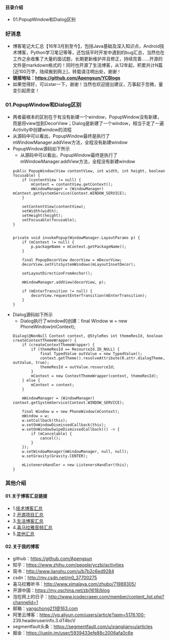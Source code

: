 #### 目录介绍
- 01.PopupWindow和Dialog区别


### 好消息
- 博客笔记大汇总【16年3月到至今】，包括Java基础及深入知识点，Android技术博客，Python学习笔记等等，还包括平时开发中遇到的bug汇总，当然也在工作之余收集了大量的面试题，长期更新维护并且修正，持续完善……开源的文件是markdown格式的！同时也开源了生活博客，从12年起，积累共计N篇[近100万字，陆续搬到网上]，转载请注明出处，谢谢！
- **链接地址：https://github.com/Apengsun/YCBlogs**
- 如果觉得好，可以star一下，谢谢！当然也欢迎提出建议，万事起于忽微，量变引起质变！





### 01.PopupWindow和Dialog区别
- 两者最根本的区别在于有没有新建一个window，PopupWindow没有新建，而是将view加到DecorView；Dialog是新建了一个window，相当于走了一遍Activity中创建window的流程
- 从源码中可以看出，PopupWindow最终是执行了mWindowManager.addView方法，全程没有新建window
- PopupWindow源码如下所示
    - 从源码中可以看出，PopupWindow最终是执行了mWindowManager.addView方法，全程没有新建window
    ```
    public PopupWindow(View contentView, int width, int height, boolean focusable) {
        if (contentView != null) {
            mContext = contentView.getContext();
            mWindowManager = (WindowManager) mContext.getSystemService(Context.WINDOW_SERVICE);
        }

        setContentView(contentView);
        setWidth(width);
        setHeight(height);
        setFocusable(focusable);
    }
    
    
    private void invokePopup(WindowManager.LayoutParams p) {
        if (mContext != null) {
            p.packageName = mContext.getPackageName();
        }

        final PopupDecorView decorView = mDecorView;
        decorView.setFitsSystemWindows(mLayoutInsetDecor);

        setLayoutDirectionFromAnchor();

        mWindowManager.addView(decorView, p);

        if (mEnterTransition != null) {
            decorView.requestEnterTransition(mEnterTransition);
        }
    }
    ```
- Dialog源码如下所示
    - Dialog执行了window的创建：final Window w = new PhoneWindow(mContext);
    ```
    Dialog(@NonNull Context context, @StyleRes int themeResId, boolean createContextThemeWrapper) {
        if (createContextThemeWrapper) {
            if (themeResId == ResourceId.ID_NULL) {
                final TypedValue outValue = new TypedValue();
                context.getTheme().resolveAttribute(R.attr.dialogTheme, outValue, true);
                themeResId = outValue.resourceId;
            }
            mContext = new ContextThemeWrapper(context, themeResId);
        } else {
            mContext = context;
        }
    
        mWindowManager = (WindowManager) context.getSystemService(Context.WINDOW_SERVICE);
    
        final Window w = new PhoneWindow(mContext);
        mWindow = w;
        w.setCallback(this);
        w.setOnWindowDismissedCallback(this);
        w.setOnWindowSwipeDismissedCallback(() -> {
            if (mCancelable) {
                cancel();
            }
        });
        w.setWindowManager(mWindowManager, null, null);
        w.setGravity(Gravity.CENTER);
    
        mListenersHandler = new ListenersHandler(this);
    }
    ```



### 其他介绍
#### 01.关于博客汇总链接
- 1.[技术博客汇总](https://www.jianshu.com/p/614cb839182c)
- 2.[开源项目汇总](https://blog.csdn.net/m0_37700275/article/details/80863574)
- 3.[生活博客汇总](https://blog.csdn.net/m0_37700275/article/details/79832978)
- 4.[喜马拉雅音频汇总](https://www.jianshu.com/p/f665de16d1eb)
- 5.[其他汇总](https://www.jianshu.com/p/53017c3fc75d)



#### 02.关于我的博客
- github：https://github.com/Apengsun
- 知乎：https://www.zhihu.com/people/yczbj/activities
- 简书：http://www.jianshu.com/u/b7b2c6ed9284
- csdn：http://my.csdn.net/m0_37700275
- 喜马拉雅听书：http://www.ximalaya.com/zhubo/71989305/
- 开源中国：https://my.oschina.net/zbj1618/blog
- 泡在网上的日子：http://www.jcodecraeer.com/member/content_list.php?channelid=1
- 邮箱：yangchong211@163.com
- 阿里云博客：https://yq.aliyun.com/users/article?spm=5176.100- 239.headeruserinfo.3.dT4bcV
- segmentfault头条：https://segmentfault.com/u/xiangjianyu/articles
- 掘金：https://juejin.im/user/5939433efe88c2006afa0c6e











